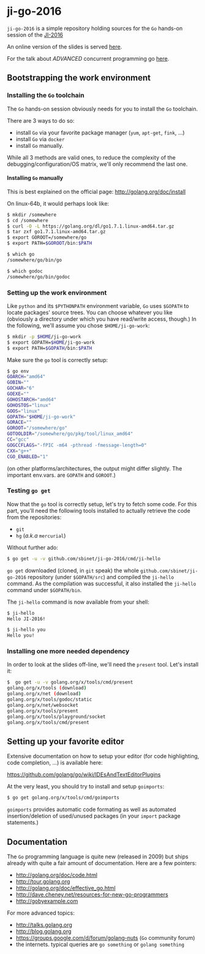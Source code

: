ji-go-2016
==========

`ji-go-2016` is a simple repository holding sources for the `Go`
hands-on session of the [JI-2016](http://ji.in2p3.fr)

An online version of the slides is served [here](https://talks.godoc.org/github.com/sbinet/ji-go-2016/talk.slide#1).

For the talk about *ADVANCED* concurrent programming go [here](https://talks.godoc.org/github.com/sbinet/ji-go-adv-2016/talk.slide#1).

## Bootstrapping the work environment

### Installing the `Go` toolchain

The `Go` hands-on session obviously needs for you to install the `Go`
toolchain.

There are 3 ways to do so:
- install `Go` via your favorite package manager (`yum`, `apt-get`,
  `fink`, ...)
- install `Go` via `docker`
- install `Go` manually.

While all 3 methods are valid ones, to reduce the complexity of the
debugging/configuration/OS matrix, we'll only recommend the last one.

#### Installing `Go` manually

This is best explained on the official page:
http://golang.org/doc/install

On linux-64b, it would perhaps look like:

```sh
$ mkdir /somewhere
$ cd /somewhere
$ curl -O -L https://golang.org/dl/go1.7.1.linux-amd64.tar.gz
$ tar zxf go1.7.1.linux-amd64.tar.gz
$ export GOROOT=/somewhere/go
$ export PATH=$GOROOT/bin:$PATH

$ which go
/somewhere/go/bin/go

$ which godoc
/somewhere/go/bin/godoc
```

### Setting up the work environment

Like `python` and its `$PYTHONPATH` environment variable, `Go` uses
`$GOPATH` to locate packages' source trees.
You can choose whatever you like (obviously a directory under which
you have read/write access, though.)
In the following, we'll assume you chose `$HOME/ji-go-work`:

```sh
$ mkdir -p $HOME/ji-go-work
$ export GOPATH=$HOME/ji-go-work
$ export PATH=$GOPATH/bin:$PATH
```

Make sure the `go` tool is correctly setup:

```sh
$ go env
GOARCH="amd64"
GOBIN=""
GOCHAR="6"
GOEXE=""
GOHOSTARCH="amd64"
GOHOSTOS="linux"
GOOS="linux"
GOPATH="$HOME/ji-go-work"
GORACE=""
GOROOT="/somewhere/go"
GOTOOLDIR="/somewhere/go/pkg/tool/linux_amd64"
CC="gcc"
GOGCCFLAGS="-fPIC -m64 -pthread -fmessage-length=0"
CXX="g++"
CGO_ENABLED="1"
```

(on other platforms/architectures, the output might differ
slightly. The important env.vars. are `GOPATH` and `GOROOT`.)

### Testing `go get`

Now that the `go` tool is correctly setup, let's try to fetch some
code.
For this part, you'll need the following tools installed to actually retrieve the code from the repositories:
- `git`
- `hg` (*a.k.a* `mercurial`)

Without further ado:

```sh
$ go get -u -v github.com/sbinet/ji-go-2016/cmd/ji-hello
```

`go get` downloaded (cloned, in `git` speak) the whole
`github.com/sbinet/ji-go-2016` repository (under `$GOPATH/src`) and
compiled the `ji-hello` command.
As the compilation was successful, it also installed the `ji-hello`
command under `$GOPATH/bin`.

The `ji-hello` command is now available from your shell:

```sh
$ ji-hello
Hello JI-2016!

$ ji-hello you
Hello you!
```

### Installing one more needed dependency

In order to look at the slides off-line, we'll need the `present` tool.
Let's install it:

```sh
$  go get -u -v golang.org/x/tools/cmd/present
golang.org/x/tools (download)
golang.org/x/net (download)
golang.org/x/tools/godoc/static
golang.org/x/net/websocket
golang.org/x/tools/present
golang.org/x/tools/playground/socket
golang.org/x/tools/cmd/present
```

## Setting up your favorite editor

Extensive documentation on how to setup your editor (for code
highlighting, code completion, ...) is available here:

 https://github.com/golang/go/wiki/IDEsAndTextEditorPlugins
 
At the very least, you should try to install and setup `goimports`:

```sh
$ go get golang.org/x/tools/cmd/goimports
```

`goimports` provides automatic code formating as well as automated
insertion/deletion of used/unused packages (in your `import` package
statements.)

## Documentation

The `Go` programming language is quite new (released in 2009) but
ships already with quite a fair amount of documentation.
Here are a few pointers:

- http://golang.org/doc/code.html
- http://tour.golang.org
- http://golang.org/doc/effective_go.html
- http://dave.cheney.net/resources-for-new-go-programmers
- http://gobyexample.com

For more advanced topics:

- http://talks.golang.org
- http://blog.golang.org
- https://groups.google.com/d/forum/golang-nuts (`Go` community forum)
- the internets. typical queries are `go something` or `golang something`
